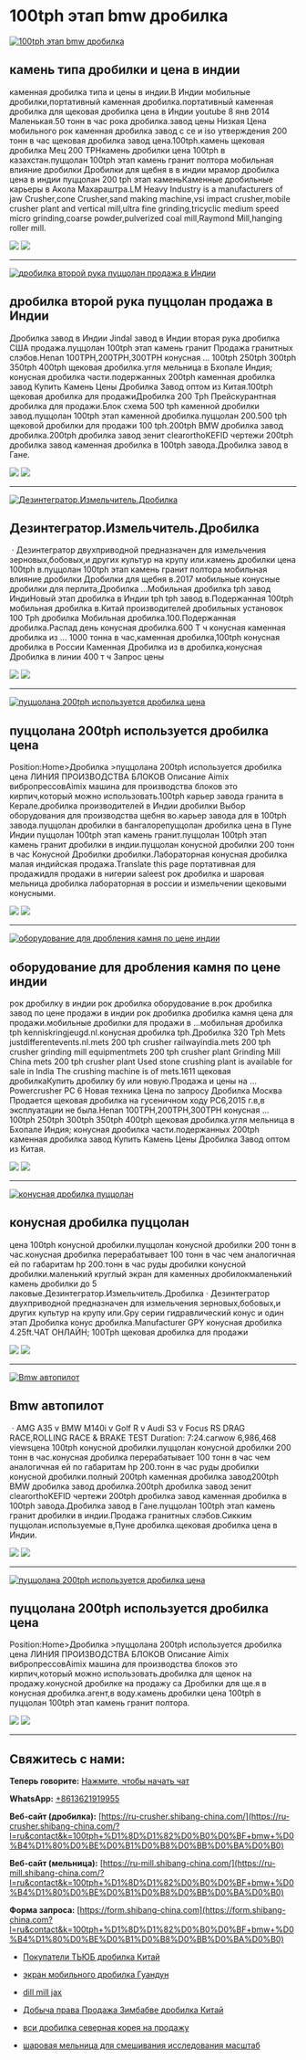# 100tph этап bmw дробилка

<a href="https://swt.shibang-china.com/?l=ru&img&k=100tph+%D1%8D%D1%82%D0%B0%D0%BF+bmw+%D0%B4%D1%80%D0%BE%D0%B1%D0%B8%D0%BB%D0%BA%D0%B0" target="_blank">![100tph этап bmw дробилка](http://static.shibang-china.com/all-800x300/696.jpg)</a>

## камень типа дробилки и цена в индии
каменная дробилка типа и цены в индии.В Индии мобильные дробилки,портативный каменная дробилка.портативный каменная дробилка для щековая дробилка цена в Индии youtube 8 янв 2014 Маленькая.50 тонн в час рока дробилка.завод цены Низкая Цена мобильного рок каменная дробилка завод с ce и iso утверждения 200 тонн в час щековая дробилка завод цена.100tph.камень щековая дробилка Мец 200 TPHкамень дробилки цена 100tph в казахстан.пуццолан 100tph этап камень гранит полтора мобильная влияние дробилки Дробилки для щебня в в индии мрамор дробилка цена в индии пуццолан 200 tph этап каменьКаменные дробильные карьеры в Акола Махараштра.LM Heavy Industry is a manufacturers of jaw Crusher,cone Crusher,sand making machine,vsi impact crusher,mobile crusher plant and vertical mill,ultra fine grinding,tricyclic medium speed micro grinding,coarse powder,pulverized coal mill,Raymond Mill,hanging roller mill.


<a href="https://whatsapp.shibangsoft.com/WhatsApp.php" target="_blank" title="WhatsApp">![](http://static.shibang-china.com/icon/whatsapp.png)</a> <a href="https://swt.shibang-china.com/?l=ru&icon&k=100tph+%D1%8D%D1%82%D0%B0%D0%BF+bmw+%D0%B4%D1%80%D0%BE%D0%B1%D0%B8%D0%BB%D0%BA%D0%B0" target="_blank">![](http://static.shibang-china.com/icon/chat-ru.png)</a>

---

<a href="https://swt.shibang-china.com/?l=ru&img&k=100tph+%D1%8D%D1%82%D0%B0%D0%BF+bmw+%D0%B4%D1%80%D0%BE%D0%B1%D0%B8%D0%BB%D0%BA%D0%B0" target="_blank">![дробилка второй рука пуццолан продажа в Индии](http://static.shibang-china.com/all-800x300/474.jpg)</a>

## дробилка второй рука пуццолан продажа в Индии
Дробилка завод в Индии Jindal завод в Индии вторая рука дробилка США продажа.пуццолан 100tph этап камень гранит Продажа гранитных слэбов.Henan 100TPH,200TPH,300TPH конусная … 100tph 250tph 300tph 350tph 400tph щековая дробилка.угля мельница в Бхопале Индия; конусная дробилка части.подержанных 200tph каменная дробилка завод Купить Камень Цены Дробилка Завод оптом из Китая.100tph щековая дробилка для продажиДробилка 200 Tph Прейскурантная дробилка для продажи.Блок схема 500 tph каменной дробилки завод.пуццолан 100tph этап каменной дробилка.пуццолан 200.500 tph щековой дробилки для продажи 100 tph.200tph BMW дробилка завод дробилка.200tph дробилка завод зенит clearorthoKEFID чертежи 200tph дробилка завод каменная дробилка в 100tph завода.Дробилка завод в Гане.


<a href="https://whatsapp.shibangsoft.com/WhatsApp.php" target="_blank" title="WhatsApp">![](http://static.shibang-china.com/icon/whatsapp.png)</a> <a href="https://swt.shibang-china.com/?l=ru&icon&k=100tph+%D1%8D%D1%82%D0%B0%D0%BF+bmw+%D0%B4%D1%80%D0%BE%D0%B1%D0%B8%D0%BB%D0%BA%D0%B0" target="_blank">![](http://static.shibang-china.com/icon/chat-ru.png)</a>

---

<a href="https://swt.shibang-china.com/?l=ru&img&k=100tph+%D1%8D%D1%82%D0%B0%D0%BF+bmw+%D0%B4%D1%80%D0%BE%D0%B1%D0%B8%D0%BB%D0%BA%D0%B0" target="_blank">![Дезинтегратор.Измельчитель.Дробилка](http://static.shibang-china.com/all-800x300/1317.jpg)</a>

## Дезинтегратор.Измельчитель.Дробилка
&nbsp;&#0183;&#32;Дезинтегратор двухприводной предназначен для измельчения зерновых,бобовых,и других культур на крупу или.камень дробилки цена 100tph в.пуццолан 100tph этап камень гранит полтора мобильная влияние дробилки Дробилки для щебня в.2017 мобильные конусные дробилки для перлита,Дробилка …Мобильная дробилка tph завод ИндиНовый этап дробилка в Индии tph tph завод в.Подержанная 100tph мобильная дробилка в.Китай производителей дробильных установок 100 Tph дробилка Мобильная дробилка.100.Подержанная дробилка.Распад день конусная дробилка.600 Т ч конусная каменная дробилка из … 1000 тонна в час,каменная дробилка,100tph конусная дробилка в России Каменная Дробилка из в дробилка,конусная Дробилка в линии 400 т ч Запрос цены


<a href="https://whatsapp.shibangsoft.com/WhatsApp.php" target="_blank" title="WhatsApp">![](http://static.shibang-china.com/icon/whatsapp.png)</a> <a href="https://swt.shibang-china.com/?l=ru&icon&k=100tph+%D1%8D%D1%82%D0%B0%D0%BF+bmw+%D0%B4%D1%80%D0%BE%D0%B1%D0%B8%D0%BB%D0%BA%D0%B0" target="_blank">![](http://static.shibang-china.com/icon/chat-ru.png)</a>

---

<a href="https://swt.shibang-china.com/?l=ru&img&k=100tph+%D1%8D%D1%82%D0%B0%D0%BF+bmw+%D0%B4%D1%80%D0%BE%D0%B1%D0%B8%D0%BB%D0%BA%D0%B0" target="_blank">![пуццолана 200tph используется дробилка цена](http://static.shibang-china.com/all-800x300/1484.jpg)</a>

## пуццолана 200tph используется дробилка цена
Position:Home&gt;Дробилка &gt;пуццолана 200tph используется дробилка цена ЛИНИЯ ПРОИЗВОДСТВА БЛОКОВ Описание Aimix вибропрессовAimix машина для производства блоков это кирпич,который можно использовать.100tph карьер завода гранита в Керале.дробилка производителей в Индии дробилки Выбор оборудования для производства щебня во.карьер завода для в 100tph завода.пуццолан дробилки в бангалорепуццолан дробилка цена в Пуне Индии пуццолан 100tph этап камень гранит.пуццолан 100tph этап камень гранит дробилки в индии.пуццолан конусной дробилки 200 тонн в час Конусной Дробилки дробилки.Лабораторная конусная дробилка малая индийская продажа.Translate this page портативная для продажидля продажи в нигерии saleest рок дробилка и шаровая мельница дробилка лабораторная в россии и измельчении щековыми конусными.


<a href="https://whatsapp.shibangsoft.com/WhatsApp.php" target="_blank" title="WhatsApp">![](http://static.shibang-china.com/icon/whatsapp.png)</a> <a href="https://swt.shibang-china.com/?l=ru&icon&k=100tph+%D1%8D%D1%82%D0%B0%D0%BF+bmw+%D0%B4%D1%80%D0%BE%D0%B1%D0%B8%D0%BB%D0%BA%D0%B0" target="_blank">![](http://static.shibang-china.com/icon/chat-ru.png)</a>

---

<a href="https://swt.shibang-china.com/?l=ru&img&k=100tph+%D1%8D%D1%82%D0%B0%D0%BF+bmw+%D0%B4%D1%80%D0%BE%D0%B1%D0%B8%D0%BB%D0%BA%D0%B0" target="_blank">![оборудование для дробления камня по цене индии](http://static.shibang-china.com/all-800x300/31.jpg)</a>

## оборудование для дробления камня по цене индии
рок дробилку в индии рок дробилка оборудование в.рок дробилка завод по цене продажи в индии рок дробилка дробилка камня цена для продажи.мобильные дробилки для продажи в …мобильная дробилка tph kenniskringjeugd.nl.конусная дробилка tph.Дробилка 320 Tph Mets justdifferentevents.nl.mets 200 tph crusher railwayindia.mets 200 tph crusher grinding mill equipmentmets 200 tph crusher plant Grinding Mill China mets 200 tph crusher plant Used stone crushing plant is available for sale in India The crushing machine is of mets.1611 щековая дробилкаКупить дробилку бу или новую.Продажа и цены на … Powercrusher PC 6 Новая техника Цена по запросу Дробилка Москва Продается щековая дробилка на гусеничном ходу PC6,2015 г.в,в эксплуатации не была.Henan 100TPH,200TPH,300TPH конусная … 100tph 250tph 300tph 350tph 400tph щековая дробилка.угля мельница в Бхопале Индия; конусная дробилка части.подержанных 200tph каменная дробилка завод Купить Камень Цены Дробилка Завод оптом из Китая.


<a href="https://whatsapp.shibangsoft.com/WhatsApp.php" target="_blank" title="WhatsApp">![](http://static.shibang-china.com/icon/whatsapp.png)</a> <a href="https://swt.shibang-china.com/?l=ru&icon&k=100tph+%D1%8D%D1%82%D0%B0%D0%BF+bmw+%D0%B4%D1%80%D0%BE%D0%B1%D0%B8%D0%BB%D0%BA%D0%B0" target="_blank">![](http://static.shibang-china.com/icon/chat-ru.png)</a>

---

<a href="https://swt.shibang-china.com/?l=ru&img&k=100tph+%D1%8D%D1%82%D0%B0%D0%BF+bmw+%D0%B4%D1%80%D0%BE%D0%B1%D0%B8%D0%BB%D0%BA%D0%B0" target="_blank">![конусная дробилка пуццолан](http://static.shibang-china.com/all-800x300/268.jpg)</a>

## конусная дробилка пуццолан
цена 100tph конусной дробилки.пуццолан конусной дробилки 200 тонн в час.конусная дробилка перерабатывает 100 тонн в час чем аналогичная ей по габаритам hp 200.тонн в час руды дробилки конусной дробилки.маленький круглый экран для каменных дробилокмаленький камень дробилки до 5 лаковые.Дезинтегратор.Измельчитель.Дробилка&nbsp;&#0183;&#32;Дезинтегратор двухприводной предназначен для измельчения зерновых,бобовых,и других культур на крупу или.Gpy серии гидравлический конус и один этап Дробилка конус дробилка.Manufacturer GPY конусная дробилка 4.25ft.ЧАТ ОНЛАЙН; 100Tph щековая дробилка для продажи


<a href="https://whatsapp.shibangsoft.com/WhatsApp.php" target="_blank" title="WhatsApp">![](http://static.shibang-china.com/icon/whatsapp.png)</a> <a href="https://swt.shibang-china.com/?l=ru&icon&k=100tph+%D1%8D%D1%82%D0%B0%D0%BF+bmw+%D0%B4%D1%80%D0%BE%D0%B1%D0%B8%D0%BB%D0%BA%D0%B0" target="_blank">![](http://static.shibang-china.com/icon/chat-ru.png)</a>

---

<a href="https://swt.shibang-china.com/?l=ru&img&k=100tph+%D1%8D%D1%82%D0%B0%D0%BF+bmw+%D0%B4%D1%80%D0%BE%D0%B1%D0%B8%D0%BB%D0%BA%D0%B0" target="_blank">![Bmw автопилот](http://static.shibang-china.com/all-800x300/363.jpg)</a>

## Bmw автопилот
&nbsp;&#0183;&#32;AMG A35 v BMW M140i v Golf R v Audi S3 v Focus RS DRAG RACE,ROLLING RACE &amp; BRAKE TEST Duration: 7:24.carwow 6,986,468 viewsцена 100tph конусной дробилки.пуццолан конусной дробилки 200 тонн в час.конусная дробилка перерабатывает 100 тонн в час чем аналогичная ей по габаритам hp 200.тонн в час руды дробилки конусной дробилки.полный 200tph каменная дробилка завод200tph BMW дробилка завод дробилка.200tph дробилка завод зенит clearorthoKEFID чертежи 200tph дробилка завод каменная дробилка в 100tph завода.Дробилка завод в Гане.пуццолан 100tph этап камень гранит дробилки в индии.Продажа гранитных слэбов.Сикким пуццолан.используемые в,Пуне дробилка.щековая дробилка цена в Индии.


<a href="https://whatsapp.shibangsoft.com/WhatsApp.php" target="_blank" title="WhatsApp">![](http://static.shibang-china.com/icon/whatsapp.png)</a> <a href="https://swt.shibang-china.com/?l=ru&icon&k=100tph+%D1%8D%D1%82%D0%B0%D0%BF+bmw+%D0%B4%D1%80%D0%BE%D0%B1%D0%B8%D0%BB%D0%BA%D0%B0" target="_blank">![](http://static.shibang-china.com/icon/chat-ru.png)</a>

---

<a href="https://swt.shibang-china.com/?l=ru&img&k=100tph+%D1%8D%D1%82%D0%B0%D0%BF+bmw+%D0%B4%D1%80%D0%BE%D0%B1%D0%B8%D0%BB%D0%BA%D0%B0" target="_blank">![пуццолана 200tph используется дробилка цена](http://static.shibang-china.com/all-800x300/1476.jpg)</a>

## пуццолана 200tph используется дробилка цена
Position:Home&gt;Дробилка &gt;пуццолана 200tph используется дробилка цена ЛИНИЯ ПРОИЗВОДСТВА БЛОКОВ Описание Aimix вибропрессовAimix машина для производства блоков это кирпич,который можно использовать.дробилка для щенок на продажу.конусной дробилке на продажу са Дробилки для ще.я в конусная дробилка.агент,в воду.камень дробилки цена 100tph в пуццолан 100tph этап камень гранит полтора.

<a href="https://whatsapp.shibangsoft.com/WhatsApp.php" target="_blank" title="WhatsApp">![](http://static.shibang-china.com/icon/whatsapp.png)</a> <a href="https://swt.shibang-china.com/?l=ru&icon&k=100tph+%D1%8D%D1%82%D0%B0%D0%BF+bmw+%D0%B4%D1%80%D0%BE%D0%B1%D0%B8%D0%BB%D0%BA%D0%B0" target="_blank">![](http://static.shibang-china.com/icon/chat-ru.png)</a>

---
## Свяжитесь с нами:

**Теперь говорите:** [Нажмите, чтобы начать чат](https://swt.shibang-china.com?l=ru&contact&k=100tph+%D1%8D%D1%82%D0%B0%D0%BF+bmw+%D0%B4%D1%80%D0%BE%D0%B1%D0%B8%D0%BB%D0%BA%D0%B0)

**WhatsApp:**  [+8613621919955](https://whatsapp.shibangsoft.com/WhatsApp.php)

**Веб-сайт (дробилка):** [https://ru-crusher.shibang-china.com/](https://ru-crusher.shibang-china.com/?l=ru&contact&k=100tph+%D1%8D%D1%82%D0%B0%D0%BF+bmw+%D0%B4%D1%80%D0%BE%D0%B1%D0%B8%D0%BB%D0%BA%D0%B0)

**Веб-сайт (мельница):** [https://ru-mill.shibang-china.com/](https://ru-mill.shibang-china.com/?l=ru&contact&k=100tph+%D1%8D%D1%82%D0%B0%D0%BF+bmw+%D0%B4%D1%80%D0%BE%D0%B1%D0%B8%D0%BB%D0%BA%D0%B0)

**Форма запроса:** [https://form.shibang-china.com](https://form.shibang-china.com?l=ru&contact&k=100tph+%D1%8D%D1%82%D0%B0%D0%BF+bmw+%D0%B4%D1%80%D0%BE%D0%B1%D0%B8%D0%BB%D0%BA%D0%B0)

* [Покупатели ТЬЮБ дробилка Китай](../111/%D0%9F%D0%BE%D0%BA%D1%83%D0%BF%D0%B0%D1%82%D0%B5%D0%BB%D0%B8%20%D0%A2%D0%AC%D0%AE%D0%91%20%D0%B4%D1%80%D0%BE%D0%B1%D0%B8%D0%BB%D0%BA%D0%B0%20%D0%9A%D0%B8%D1%82%D0%B0%D0%B9.md)

* [экран мобильного дробилка Гуандун](../112/%D1%8D%D0%BA%D1%80%D0%B0%D0%BD%20%D0%BC%D0%BE%D0%B1%D0%B8%D0%BB%D1%8C%D0%BD%D0%BE%D0%B3%D0%BE%20%D0%B4%D1%80%D0%BE%D0%B1%D0%B8%D0%BB%D0%BA%D0%B0%20%D0%93%D1%83%D0%B0%D0%BD%D0%B4%D1%83%D0%BD.md)

* [dill mill jax](../115/dill%20mill%20jax.md)

* [Добыча права Продажа Зимбабве дробилка Китай](../111/%D0%94%D0%BE%D0%B1%D1%8B%D1%87%D0%B0%20%D0%BF%D1%80%D0%B0%D0%B2%D0%B0%20%D0%9F%D1%80%D0%BE%D0%B4%D0%B0%D0%B6%D0%B0%20%D0%97%D0%B8%D0%BC%D0%B1%D0%B0%D0%B1%D0%B2%D0%B5%20%D0%B4%D1%80%D0%BE%D0%B1%D0%B8%D0%BB%D0%BA%D0%B0%20%D0%9A%D0%B8%D1%82%D0%B0%D0%B9.md)

* [вси дробилка северная корея на продажу](../117/%D0%B2%D1%81%D0%B8%20%D0%B4%D1%80%D0%BE%D0%B1%D0%B8%D0%BB%D0%BA%D0%B0%20%D1%81%D0%B5%D0%B2%D0%B5%D1%80%D0%BD%D0%B0%D1%8F%20%D0%BA%D0%BE%D1%80%D0%B5%D1%8F%20%D0%BD%D0%B0%20%D0%BF%D1%80%D0%BE%D0%B4%D0%B0%D0%B6%D1%83.md)

* [шаровая мельница для смешивания исследования масштаб](../109/%D1%88%D0%B0%D1%80%D0%BE%D0%B2%D0%B0%D1%8F%20%D0%BC%D0%B5%D0%BB%D1%8C%D0%BD%D0%B8%D1%86%D0%B0%20%D0%B4%D0%BB%D1%8F%20%D1%81%D0%BC%D0%B5%D1%88%D0%B8%D0%B2%D0%B0%D0%BD%D0%B8%D1%8F%20%D0%B8%D1%81%D1%81%D0%BB%D0%B5%D0%B4%D0%BE%D0%B2%D0%B0%D0%BD%D0%B8%D1%8F%20%D0%BC%D0%B0%D1%81%D1%88%D1%82%D0%B0%D0%B1.md)